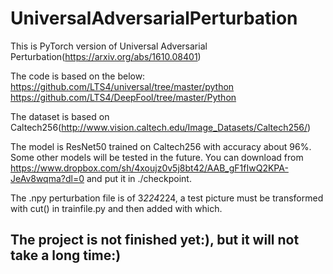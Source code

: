 # UniversalAdversarialPerturbation
This is PyTorch version of Universal Adversarial Perturbation(https://arxiv.org/abs/1610.08401)

The code is based on the below:
https://github.com/LTS4/universal/tree/master/python
https://github.com/LTS4/DeepFool/tree/master/Python

The dataset is based on Caltech256(http://www.vision.caltech.edu/Image_Datasets/Caltech256/)

The model is ResNet50 trained on Caltech256 with accuracy about 96%. Some other models will be tested in the future. You can download from https://www.dropbox.com/sh/4xoujz0v5j8bt42/AAB_gF1fIwQ2KPA-JeAv8wqma?dl=0 and put it in ./checkpoint.

The .npy perturbation file is of 3*224*224, a test picture must be transformed with cut() in trainfile.py and then added with which.

## The project is not finished yet:), but it will not take a long time:)
